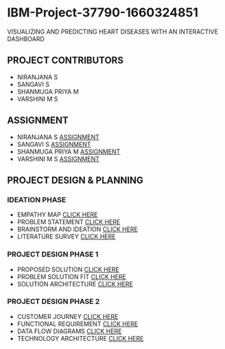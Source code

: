 # IBM-Project-37790-1660324851
VISUALIZING AND PREDICTING HEART DISEASES WITH AN INTERACTIVE DASHBOARD

## PROJECT CONTRIBUTORS
- NIRANJANA S
- SANGAVI S
- SHANMUGA PRIYA M
- VARSHINI M S


## ASSIGNMENT
- NIRANJANA S [ASSIGNMENT](https://github.com/IBM-EPBL/IBM-Project-37790-1660324851/tree/main/Assignment/Team%20Lead%20-%20Niranjana%20S)
- SANGAVI S [ASSIGNMENT](https://github.com/IBM-EPBL/IBM-Project-37790-1660324851/tree/main/Assignment/Team%20Member%201%20-%20Sangavi%20S)
- SHANMUGA PRIYA M [ASSIGNMENT](https://github.com/IBM-EPBL/IBM-Project-37790-1660324851/tree/main/Assignment/Team%20Member%202-Shanmuga%20Priya%20M)
- VARSHINI M S [ASSIGNMENT](https://github.com/IBM-EPBL/IBM-Project-37790-1660324851/tree/main/Assignment/Team%20Member%203-Varshini%20M%20S)

## PROJECT DESIGN & PLANNING
  ### IDEATION PHASE
- EMPATHY MAP [CLICK HERE](https://github.com/IBM-EPBL/IBM-Project-37790-1660324851/blob/main/Project%20Design%20%26%20Planning/Ideation%20Phase/Empathy%20Canvas%20Map.pdf)
- PROBLEM STATEMENT [CLICK HERE](https://github.com/IBM-EPBL/IBM-Project-37790-1660324851/blob/main/Project%20Design%20%26%20Planning/Ideation%20Phase/Problem%20statement.pdf)
- BRAINSTORM AND IDEATION [CLICK HERE](https://github.com/IBM-EPBL/IBM-Project-37790-1660324851/blob/main/Project%20Design%20%26%20Planning/Ideation%20Phase/Brainstorm%20and%20ideation.pdf)
- LITERATURE SURVEY [CLICK HERE](https://github.com/IBM-EPBL/IBM-Project-37790-1660324851/blob/main/Project%20Design%20%26%20Planning/Ideation%20Phase/Literature%20Survey.pdf)
 ### PROJECT DESIGN PHASE 1
- PROPOSED SOLUTION [CLICK HERE](https://github.com/IBM-EPBL/IBM-Project-37790-1660324851/blob/main/Project%20Design%20%26%20Planning/Project%20Design%20Phase%201/Proposed%20Solution.pdf)
- PROBLEM SOLUTION FIT [CLICK HERE](https://github.com/IBM-EPBL/IBM-Project-37790-1660324851/blob/main/Project%20Design%20%26%20Planning/Project%20Design%20Phase%201/Problem%20Solution%20Fit.pdf)
- SOLUTION ARCHITECTURE [CLICK HERE](https://github.com/IBM-EPBL/IBM-Project-37790-1660324851/blob/main/Project%20Design%20%26%20Planning/Project%20Design%20Phase%201/Solution%20Architecture.pdf)
### PROJECT DESIGN PHASE 2
- CUSTOMER JOURNEY [CLICK HERE](https://github.com/IBM-EPBL/IBM-Project-37790-1660324851/blob/main/Project%20Design%20%26%20Planning/Project%20Design%20Phase%202/Customer%20Journey.pdf)
- FUNCTIONAL REQUIREMENT [CLICK HERE](https://github.com/IBM-EPBL/IBM-Project-37790-1660324851/blob/main/Project%20Design%20%26%20Planning/Project%20Design%20Phase%202/Functional%20Requirement.pdf)
- DATA FLOW DIAGRAMS [CLICK HERE](https://github.com/IBM-EPBL/IBM-Project-37790-1660324851/blob/main/Project%20Design%20%26%20Planning/Project%20Design%20Phase%202/Data%20Flow%20Diagrams.pdf)
- TECHNOLOGY ARCHITECTURE [CLICK HERE](https://github.com/IBM-EPBL/IBM-Project-37790-1660324851/blob/main/Project%20Design%20%26%20Planning/Project%20Design%20Phase%202/Technology%20Architecture.pdf)


